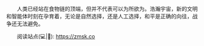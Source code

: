 　　人类已经站在食物链的顶端，但并不代表可以为所欲为。浩瀚宇宙，新的文明和智能体时刻在孕育着，无论是自然选择，还是人工选择，和平是正确的向往，战争还无法避免。

　　阅读站点(💻|📱): https://zmsk.co